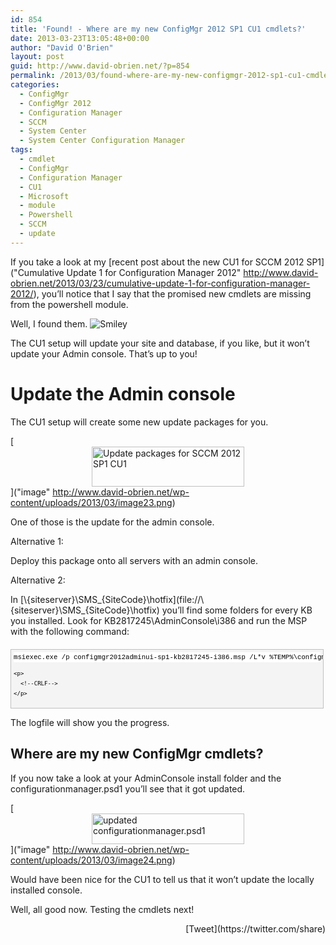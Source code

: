 ```yaml
---
id: 854
title: 'Found! - Where are my new ConfigMgr 2012 SP1 CU1 cmdlets?'
date: 2013-03-23T13:05:48+00:00
author: "David O'Brien"
layout: post
guid: http://www.david-obrien.net/?p=854
permalink: /2013/03/found-where-are-my-new-configmgr-2012-sp1-cu1-cmdlets/
categories:
  - ConfigMgr
  - ConfigMgr 2012
  - Configuration Manager
  - SCCM
  - System Center
  - System Center Configuration Manager
tags:
  - cmdlet
  - ConfigMgr
  - Configuration Manager
  - CU1
  - Microsoft
  - module
  - Powershell
  - SCCM
  - update
---
```

If you take a look at my [recent post about the new CU1 for SCCM 2012 SP1]("Cumulative Update 1 for Configuration Manager 2012" http://www.david-obrien.net/2013/03/23/cumulative-update-1-for-configuration-manager-2012/), you’ll notice that I say that the promised new cmdlets are missing from the powershell module.

Well, I found them. <img class="img-responsive wlEmoticon wlEmoticon-smile" style="border-style: none;" alt="Smiley" src="http://www.david-obrien.net/wp-content/uploads/2013/03/wlEmoticon-smile.png" />

The CU1 setup will update your site and database, if you like, but it won’t update your Admin console. That’s up to you!

# Update the Admin console

The CU1 setup will create some new update packages for you.

[<img style="background-image: none; float: none; padding-top: 0px; padding-left: 0px; margin-left: auto; display: block; padding-right: 0px; margin-right: auto; border: 0px;" title="image" alt="Update packages for SCCM 2012 SP1 CU1" src="http://www.david-obrien.net/wp-content/uploads/2013/03/image_thumb23.png" width="244" height="64" border="0" />]("image" http://www.david-obrien.net/wp-content/uploads/2013/03/image23.png)

One of those is the update for the admin console.

Alternative 1:

Deploy this package onto all servers with an admin console.

Alternative 2:

In [\\{siteserver}\SMS_{SiteCode}\hotfix\](file://\\{siteserver}\SMS_{SiteCode}\hotfix\) you’ll find some folders for every KB you installed. Look for KB2817245\AdminConsole\i386 and run the MSP with the following command:

<div id="codeSnippetWrapper" style="overflow: auto; cursor: text; font-size: 8pt; font-family: 'Courier New', courier, monospace; direction: ltr; text-align: left; margin: 20px 0px 10px; line-height: 12pt; max-height: 200px; width: 97.5%; background-color: #f4f4f4; border: silver 1px solid; padding: 4px;">
  <div id="codeSnippet" style="overflow: visible; font-size: 8pt; font-family: 'Courier New', courier, monospace; color: black; direction: ltr; text-align: left; line-height: 12pt; width: 100%; background-color: #f4f4f4; border-style: none; padding: 0px;">
    <pre style="overflow: visible; font-size: 8pt; font-family: 'Courier New', courier, monospace; color: black; direction: ltr; text-align: left; margin: 0em; line-height: 12pt; width: 100%; background-color: white; border-style: none; padding: 0px;">msiexec.exe /p configmgr2012adminui-sp1-kb2817245-i386.msp /L*v %TEMP%\configmgr2012adminui-sp1-kb2817245-i386.msp.LOG /q REINSTALL=ALL REINSTALLMODE=mous</pre>
    
    <p>
      <!--CRLF-->
    </p>
  </div>
</div>

The logfile will show you the progress.

## Where are my new ConfigMgr cmdlets?

If you now take a look at your AdminConsole install folder and the configurationmanager.psd1 you’ll see that it got updated.

[<img style="background-image: none; float: none; padding-top: 0px; padding-left: 0px; margin-left: auto; display: block; padding-right: 0px; margin-right: auto; border: 0px;" title="image" alt="updated configurationmanager.psd1" src="http://www.david-obrien.net/wp-content/uploads/2013/03/image_thumb24.png" width="244" height="49" border="0" />]("image" http://www.david-obrien.net/wp-content/uploads/2013/03/image24.png)

Would have been nice for the CU1 to tell us that it won’t update the locally installed console.

Well, all good now. Testing the cmdlets next! 

<div style="float: right; margin-left: 10px;">
  [Tweet](https://twitter.com/share)
</div>


